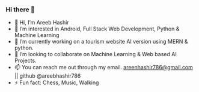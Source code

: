 ### Hi there 👋
  
- 👋 Hi, I’m Areeb Hashir
- 👀 I’m interested in Android, Full Stack Web Development, Python & Machine Learning
- 🌱 I’m currently working on a tourism website AI version using MERN & python.
- 💞️ I’m looking to collaborate on Machine Learning & Web based AI Projects.
- 📫 You can reach me out through my email. areenhashir786@gmail.com || github @areebhashir786
- ⚡ Fun fact:  Chess, Music, Walking
